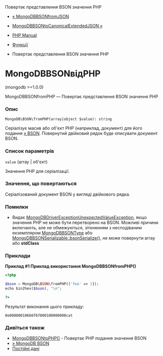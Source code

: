Повертає представлення BSON значення PHP

-   [« MongoDBBSONfromJSON](function.mongodb.bson-fromjson.html)
    
-   [MongoDBBSONtoCanonicalExtendedJSON »](function.mongodb.bson-tocanonicalextendedjson.html)
    
-   [PHP Manual](index.md)
    
-   [Функції](ref.bson.functions.md)
    
-   Повертає представлення BSON значення PHP
    

# MongoDBBSONвідPHP

(mongodb >=1.0.0)

MongoDBBSONfromPHP — Повертає представлення BSON значення PHP

### Опис

```methodsynopsis
MongoDB\BSON\fromPHP(array|object $value): string
```

Серіалізує масив або об'єкт PHP (наприклад, документ) для його подання [» BSON](https://www.mongodb.com/docs/manual/reference/bson-types/). Повернутий двійковий рядок буде описувати документ BSON.

### Список параметрів

`value` (array | об'єкт)

Значення PHP для серіалізації.

### Значення, що повертаються

Серіалізований документ BSON у вигляді двійкового рядка.

### Помилки

-   Видає [MongoDBDriverExceptionUnexpectedValueException](class.mongodb-driver-exception-unexpectedvalueexception.html), якщо значення PHP не може бути перетворено на BSON. Можливі причини включають, але не обмежуються, зіткненням з несподіваним екземпляром [MongoDBBSONType](class.mongodb-bson-type.html) або [MongoDBBSONSerializable::bsonSerialize()](mongodb-bson-serializable.bsonserialize.html), не може повернути array або **stdClass**

### Приклади

**Приклад #1 Приклад використання **MongoDBBSONfromPHP()****

```php
<?php

$bson = MongoDB\BSON\fromPHP(['foo' => 1]);
echo bin2hex($bson), "\n";

?>
```

Результат виконання цього прикладу:

```
0e00000010666f6f000100000000cat
```

### Дивіться також

-   [MongoDBBSONtoPHP()](function.mongodb.bson-tophp.html) - Повертає PHP подання значення BSON
-   [» MongoDB BSON](https://www.mongodb.com/docs/manual/reference/bson-types/)
-   [Постійні дані](mongodb.persistence.md)